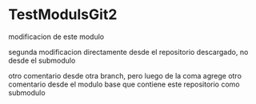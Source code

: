 # TestModulsGit2

modificacion de este modulo

segunda modificacion directamente desde el repositorio descargado, no desde el submodulo

otro comentario desde otra branch, pero luego de la coma agrege otro comentario desde el modulo base que contiene este repositorio como submodulo